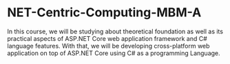 # NET-Centric-Computing-MBM-A
In this course, we will be studying about theoretical foundation as well as its practical aspects of ASP.NET Core web application framework and C# language features. With that, we will be developing cross-platform web application on top of ASP.NET Core using C# as a programming Language.
